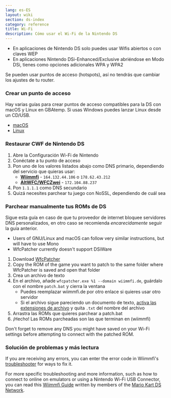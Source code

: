 ```yaml
---
lang: es-ES
layout: wiki
section: ds-index
category: reference
title: Wi-Fi
description: Cómo usar el Wi-Fi de la Nintendo DS
---
```


- En aplicaciones de Nintendo DS solo puedes usar Wifis abiertos o con claves WEP
- En aplicaciones Nintendo DSi-Enhanced/Exclusive abriéndose en Modo DSi, tienes como opciones adicionales WPA y WPA2

Se pueden usar puntos de acceso (hotspots), así no tendrás que cambiar los ajustes de tu router.

### Crear un punto de acceso
Hay varias guías para crear puntos de acceso compatibles para la DS con macOS y Linux en GBAtemp. Si usas Windows puedes lanzar Linux desde un CD/USB.
- [macOS](https://gbatemp.net/threads/571658)
- [Linux](https://gbatemp.net/threads/543283)

### Restaurar CWF de Nintendo DS
1. Abre la Configuración Wi-Fi de Nintendo
1. Conéctate a tu punto de acceso
1. Pon uno de los valores listados abajo como DNS primario, dependiendo del servicio que quieras usar:
   - **[Wiimmfi](https://wiimmfi.de)** - `164.132.44.106` o `178.62.43.212`
   - **[AltWFC/WFCZwei](https://save-nintendo-wifi.com/)** - `172.104.88.237`
1. Pon `1.1.1.1` como DNS secundario
1. Quizá necesites parchear tu juego con NoSSL, dependiendo de cuál sea

### Parchear manualmente tus ROMs de DS
Sigue esta guía en caso de que tu proveedor de internet bloquee servidores DNS personalizados, en otro caso se recomienda *encarecidamente* seguir la guía anterior.

- Users of GNU/Linux and macOS can follow very similar instructions, but will have to use Mono
- WfcPatcher currently doesn't support DSiWare

1. Download [WfcPatcher](https://github.com/AdmiralCurtiss/WfcPatcher/releases)
1. Copy the ROM of the game you want to patch to the same folder where WfcPatcher is saved and open that folder
1. Crea un archivo de texto
1. En el archivo, añade `wfcpatcher.exe %1 --domain wiimmfi.de`, guárdalo con el nombre `patch.bat` y cierra la ventana
   - Puedes reemplazar wiimmfi.de por otro enlace si quieres usar otro servidor
   - Si el archivo sigue pareciendo un documento de texto, [activa las extensiones de archivo](https://dsi.cfw.guide/file-extensions-%28windows%29) y quita `.txt` del nombre del archivo
1. Arrastra las ROMs que quieres parchear a patch.bat
1. ¡Hecho! Las ROMs parcheadas son las que terminan en (wiimmfi)

Don't forget to remove any DNS you might have saved on your Wi-Fi settings before attempting to connect with the patched ROM.

### Solución de problemas y más lectura
If you are receiving any errors, you can enter the error code in Wiimmfi's [troubleshooter](https://wiimmfi.de/error) for ways to fix it.

For more specific troubleshooting and more information, such as how to connect to online on emulators or using a Nintendo Wi-Fi USB Connector, you can read this [Wiimmfi Guide](https://docs.google.com/document/d/1f3PChwQig40UaiPXlh-Gi5CggGiBPzyrpiecLZlT8ZE/edit?usp=sharing) written by members of the [Mario Kart DS Network](https://discord.gg/pa9bea6).
